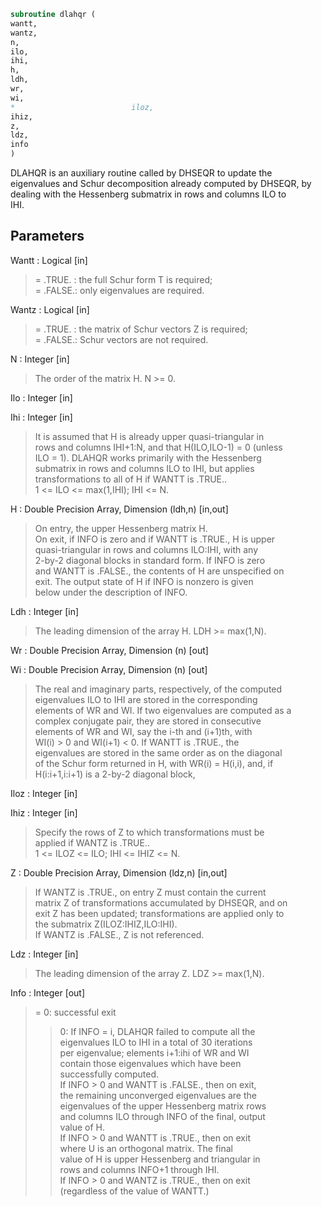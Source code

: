 ```fortran  
subroutine dlahqr (  
wantt,  
wantz,  
n,  
ilo,  
ihi,  
h,  
ldh,  
wr,  
wi,  
*                          iloz,  
ihiz,  
z,  
ldz,  
info  
)  
```  
  
DLAHQR is an auxiliary routine called by DHSEQR to update the  
eigenvalues and Schur decomposition already computed by DHSEQR, by  
dealing with the Hessenberg submatrix in rows and columns ILO to  
IHI.  
  
## Parameters  
Wantt : Logical [in]  
> = .TRUE. : the full Schur form T is required;  
> = .FALSE.: only eigenvalues are required.  
  
Wantz : Logical [in]  
> = .TRUE. : the matrix of Schur vectors Z is required;  
> = .FALSE.: Schur vectors are not required.  
  
N : Integer [in]  
> The order of the matrix H.  N >= 0.  
  
Ilo : Integer [in]  
  
Ihi : Integer [in]  
> It is assumed that H is already upper quasi-triangular in  
> rows and columns IHI+1:N, and that H(ILO,ILO-1) = 0 (unless  
> ILO = 1). DLAHQR works primarily with the Hessenberg  
> submatrix in rows and columns ILO to IHI, but applies  
> transformations to all of H if WANTT is .TRUE..  
> 1 <= ILO <= max(1,IHI); IHI <= N.  
  
H : Double Precision Array, Dimension (ldh,n) [in,out]  
> On entry, the upper Hessenberg matrix H.  
> On exit, if INFO is zero and if WANTT is .TRUE., H is upper  
> quasi-triangular in rows and columns ILO:IHI, with any  
> 2-by-2 diagonal blocks in standard form. If INFO is zero  
> and WANTT is .FALSE., the contents of H are unspecified on  
> exit.  The output state of H if INFO is nonzero is given  
> below under the description of INFO.  
  
Ldh : Integer [in]  
> The leading dimension of the array H. LDH >= max(1,N).  
  
Wr : Double Precision Array, Dimension (n) [out]  
  
Wi : Double Precision Array, Dimension (n) [out]  
> The real and imaginary parts, respectively, of the computed  
> eigenvalues ILO to IHI are stored in the corresponding  
> elements of WR and WI. If two eigenvalues are computed as a  
> complex conjugate pair, they are stored in consecutive  
> elements of WR and WI, say the i-th and (i+1)th, with  
> WI(i) > 0 and WI(i+1) < 0. If WANTT is .TRUE., the  
> eigenvalues are stored in the same order as on the diagonal  
> of the Schur form returned in H, with WR(i) = H(i,i), and, if  
> H(i:i+1,i:i+1) is a 2-by-2 diagonal block,  
  
Iloz : Integer [in]  
  
Ihiz : Integer [in]  
> Specify the rows of Z to which transformations must be  
> applied if WANTZ is .TRUE..  
> 1 <= ILOZ <= ILO; IHI <= IHIZ <= N.  
  
Z : Double Precision Array, Dimension (ldz,n) [in,out]  
> If WANTZ is .TRUE., on entry Z must contain the current  
> matrix Z of transformations accumulated by DHSEQR, and on  
> exit Z has been updated; transformations are applied only to  
> the submatrix Z(ILOZ:IHIZ,ILO:IHI).  
> If WANTZ is .FALSE., Z is not referenced.  
  
Ldz : Integer [in]  
> The leading dimension of the array Z. LDZ >= max(1,N).  
  
Info : Integer [out]  
> = 0:  successful exit  
> > 0:  If INFO = i, DLAHQR failed to compute all the  
> eigenvalues ILO to IHI in a total of 30 iterations  
> per eigenvalue; elements i+1:ihi of WR and WI  
> contain those eigenvalues which have been  
> successfully computed.  
> If INFO > 0 and WANTT is .FALSE., then on exit,  
> the remaining unconverged eigenvalues are the  
> eigenvalues of the upper Hessenberg matrix rows  
> and columns ILO through INFO of the final, output  
> value of H.  
> If INFO > 0 and WANTT is .TRUE., then on exit  
> where U is an orthogonal matrix.    The final  
> value of H is upper Hessenberg and triangular in  
> rows and columns INFO+1 through IHI.  
> If INFO > 0 and WANTZ is .TRUE., then on exit  
> (regardless of the value of WANTT.)  
  
